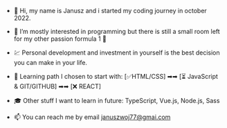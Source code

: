 - 👋 Hi, my name is Janusz and i started my coding journey in october 2022. 
- 👀 I’m mostly interested in programming but there is still a small room left for my other passion formula 1 🏁
- 💹 Personal development and investment in yourself is the best decision you can make in your life.

- 🧠 Learning path I chosen to start with: [✅HTML/CSS] ➡➡  [⏳ JavaScript & GIT/GITHUB] ➡➡ [❌ REACT] 
- 🎓 Other stuff I want to learn in future: TypeScript, Vue.js, Node.js, Sass

- 📫 You can reach me by email januszwoj77@gmai.com

<!---
JNCKYW/JNCKYW is a ✨ special ✨ repository because its `README.md` (this file) appears on your GitHub profile.
You can click the Preview link to take a look at your changes.
--->
